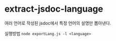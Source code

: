 # extract-jsdoc-language
여러 언어로 작성된 jsdoc에서 특정 언어의 설명만 뽑아낸다.

실행방법
`node exportLang.js -l <language>`
